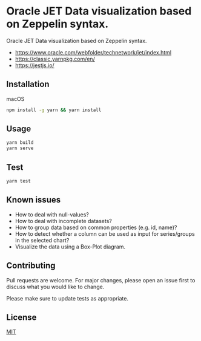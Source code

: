 # Oracle JET Data visualization based on Zeppelin syntax.

Oracle JET Data visualization based on Zeppelin syntax.

- https://www.oracle.com/webfolder/technetwork/jet/index.html
- https://classic.yarnpkg.com/en/
- https://jestjs.io/

## Installation

macOS

```bash
npm install -g yarn && yarn install
```

## Usage

```bash
yarn build
yarn serve
```

## Test
```bash
yarn test
```

## Known issues
- How to deal with null-values?
- How to deal with incomplete datasets?
- How to group data based on common properties (e.g. id, name)?
- How to detect whether a column can be used as input for series/groups in the selected chart?
- Visualize the data using a Box-Plot diagram.

## Contributing
Pull requests are welcome. For major changes, please open an issue first to discuss what you would like to change.

Please make sure to update tests as appropriate.

## License
[MIT](https://choosealicense.com/licenses/mit/)

